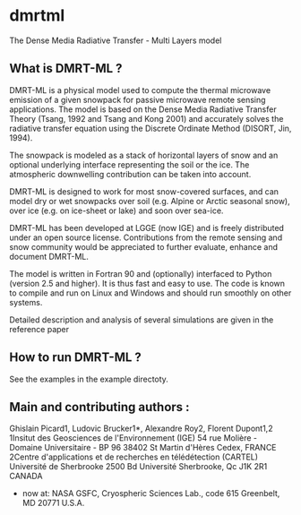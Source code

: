 # dmrtml
The Dense Media Radiative Transfer - Multi Layers model

## What is DMRT-ML ?

DMRT-ML is a physical model used to compute the thermal microwave emission of a given snowpack for passive microwave remote sensing applications. The model is based on the Dense Media Radiative Transfer Theory (Tsang, 1992 and Tsang and Kong 2001) and accurately solves the radiative transfer equation using the Discrete Ordinate Method (DISORT, Jin, 1994).

The snowpack is modeled as a stack of horizontal layers of snow and an optional underlying interface representing the soil or the ice. The atmospheric downwelling contribution can be taken into account.

DMRT-ML is designed to work for most snow-covered surfaces, and can model dry or wet snowpacks over soil (e.g. Alpine or Arctic seasonal snow), over ice (e.g. on ice-sheet or lake) and soon over sea-ice.

DMRT-ML has been developed at LGGE (now IGE) and is freely distributed under an open source license. Contributions from the remote sensing and snow community would be appreciated to further evaluate, enhance and document DMRT-ML.

The model is written in Fortran 90 and (optionally) interfaced to Python (version 2.5 and higher). It is thus fast and easy to use. The code is known to compile and run on Linux and Windows and should run smoothly on other systems.

Detailed description and analysis of several simulations are given in the reference paper

## How to run DMRT-ML ?

See the examples in the example directoty.

## Main and contributing authors :

Ghislain Picard1, Ludovic Brucker1*, Alexandre Roy2, Florent Dupont1,2
1Insitut des Geosciences de l'Environnement (IGE)
54 rue Molière - Domaine Universitaire - BP 96
38402 St Martin d'Hères Cedex, FRANCE
2Centre d'applications et de recherches en télédétection (CARTEL)
Université de Sherbrooke
2500 Bd Université
Sherbrooke, Qc J1K 2R1 CANADA
* now at: NASA GSFC, Cryospheric Sciences Lab., code 615 Greenbelt, MD 20771 U.S.A. 

